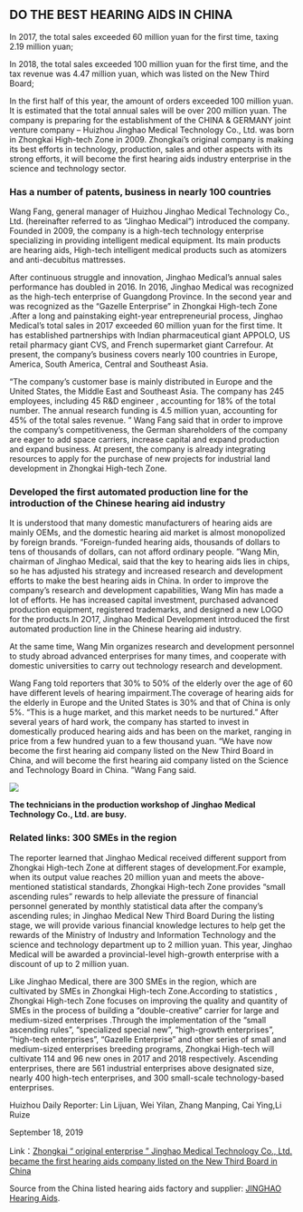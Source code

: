 ﻿---
category: blog
img: karna.jpg
image: >-
  https://www.jhhearingaids.com/wp-content/uploads/2019/11/The-technicians-in-the-production-workshop-of-Jinghao-Medical-Technology-Co.-Ltd.-are-busy.png
optimized_image: >-
  https://www.jhhearingaids.com/wp-content/uploads/2019/11/The-technicians-in-the-production-workshop-of-Jinghao-Medical-Technology-Co.-Ltd.-are-busy.png

---
## ****DO THE BEST HEARING AIDS IN CHINA****

In 2017, the total sales exceeded 60 million yuan for the first time, taxing 2.19 million yuan;

In 2018, the total sales exceeded 100 million yuan for the first time, and the tax revenue was 4.47 million yuan, which was listed on the New Third Board;

In the first half of this year, the amount of orders exceeded 100 million yuan. It is estimated that the total annual sales will be over 200 million yuan. The company is preparing for the establishment of the CHINA & GERMANY joint venture company – Huizhou Jinghao Medical Technology Co., Ltd. was born in Zhongkai High-tech Zone in 2009. Zhongkai’s original company is making its best efforts in technology, production, sales and other aspects with its strong efforts, it will become the first hearing aids industry enterprise in the science and technology sector.

### ****Has a number of patents, business in nearly 100 countries****

Wang Fang, general manager of Huizhou Jinghao Medical Technology Co., Ltd. (hereinafter referred to as “Jinghao Medical”) introduced the company. Founded in 2009, the company is a high-tech technology enterprise specializing in providing intelligent medical equipment. Its main products are hearing aids, High-tech intelligent medical products such as atomizers and anti-decubitus mattresses.

After continuous struggle and innovation, Jinghao Medical’s annual sales performance has doubled in 2016. In 2016, Jinghao Medical was recognized as the high-tech enterprise of Guangdong Province. In the second year and was recognized as the “Gazelle Enterprise” in Zhongkai High-tech Zone .After a long and painstaking eight-year entrepreneurial process, Jinghao Medical’s total sales in 2017 exceeded 60 million yuan for the first time. It has established partnerships with Indian pharmaceutical giant APPOLO, US retail pharmacy giant CVS, and French supermarket giant Carrefour. At present, the company’s business covers nearly 100 countries in Europe, America, South America, Central and Southeast Asia.

“The company’s customer base is mainly distributed in Europe and the United States, the Middle East and Southeast Asia. The company has 245 employees, including 45 R&D engineer , accounting for 18% of the total number. The annual research funding is 4.5 million yuan, accounting for 45% of the total sales revenue. ” Wang Fang said that in order to improve the company’s competitiveness, the German shareholders of the company are eager to add space carriers, increase capital and expand production and expand business. At present, the company is already integrating resources to apply for the purchase of new projects for industrial land development in Zhongkai High-tech Zone.

### ****Developed the first automated production line for the introduction of the Chinese hearing aid industry****

It is understood that many domestic manufacturers of hearing aids are mainly OEMs, and the domestic hearing aid market is almost monopolized by foreign brands. “Foreign-funded hearing aids, thousands of dollars to tens of thousands of dollars, can not afford ordinary people. ”Wang Min, chairman of Jinghao Medical, said that the key to hearing aids lies in chips, so he has adjusted his strategy and increased research and development efforts to make the best hearing aids in China. In order to improve the company’s research and development capabilities, Wang Min has made a lot of efforts. He has increased capital investment, purchased advanced production equipment, registered trademarks, and designed a new LOGO for the products.In 2O17, Jinghao Medical Development introduced the first automated production line in the Chinese hearing aid industry.

At the same time, Wang Min organizes research and development personnel to study abroad advanced enterprises for many times, and cooperate with domestic universities to carry out technology research and development.

Wang Fang told reporters that 30% to 50% of the elderly over the age of 60 have different levels of hearing impairment.The coverage of hearing aids for the elderly in Europe and the United States is 30% and that of China is only 5%. “This is a huge market, and this market needs to be nurtured.” After several years of hard work, the company has started to invest in domestically produced hearing aids and has been on the market, ranging in price from a few hundred yuan to a few thousand yuan. “We have now become the first hearing aid company listed on the New Third Board in China, and will become the first hearing aid company listed on the Science and Technology Board in China. ”Wang Fang said.

![](https://www.jhhearingaids.com/wp-content/uploads/2019/11/The-technicians-in-the-production-workshop-of-Jinghao-Medical-Technology-Co.-Ltd.-are-busy.png)

__The technicians in the production workshop of__ __Jinghao__ __Medical Technology Co., Ltd. are busy.__

### ****Related links:****  ****300****  ****SMEs in the****  ****region****

The reporter learned that Jinghao Medical received different support from Zhongkai High-tech Zone at different stages of development.For example, when its output value reaches 20 million yuan and meets the above-mentioned statistical standards, Zhongkai High-tech Zone provides “small ascending rules” rewards to help alleviate the pressure of financial personnel generated by monthly statistical data after the company’s ascending rules; in Jinghao Medical New Third Board During the listing stage, we will provide various financial knowledge lectures to help get the rewards of the Ministry of Industry and Information Technology and the science and technology department up to 2 million yuan. This year, Jinghao Medical will be awarded a provincial-level high-growth enterprise with a discount of up to 2 million yuan.

Like Jinghao Medical, there are 300 SMEs in the region, which are cultivated by SMEs in Zhongkai High-tech Zone.According to statistics , Zhongkai High-tech Zone focuses on improving the quality and quantity of SMEs in the process of building a “double-creative” carrier for large and medium-sized enterprises .Through the implementation of the “small ascending rules”, “specialized special new”, “high-growth enterprises”, “high-tech enterprises”, “Gazelle Enterprise” and other series of small and medium-sized enterprises breeding programs, Zhongkai High-tech will cultivate 114 and 96 new ones in 2017 and 2018 respectively. Ascending enterprises, there are 561 industrial enterprises above designated size, nearly 400 high-tech enterprises, and 300 small-scale technology-based enterprises.

Huizhou Daily Reporter: Lin Lijuan, Wei Yilan, Zhang Manping, Cai Ying,Li Ruize

September 18, 2019

Link：[Zhongkai “ original enterprise ” Jinghao Medical Technology Co., Ltd. became the first hearing aids company listed on the New Third Board in China](https://www.jhhearingaids.com/jinghao-medical-became-the-first-hearing-aids-company-listed-on-the-new-third-board-in-china/ 
"https://www.jhhearingaids.com/jinghao-medical-became-the-first-hearing-aids-company-listed-on-the-new-third-board-in-china/")

Source from the China listed hearing aids factory and supplier:  [JINGHAO Hearing Aids](https://www.jhhearingaids.com/).
